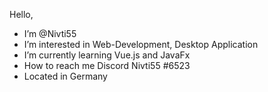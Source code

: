 Hello,
- I’m @Nivti55
- I’m interested in Web-Development, Desktop Application
- I’m currently learning Vue.js and JavaFx
- How to reach me Discord Nivti55 #6523
- Located in Germany 


